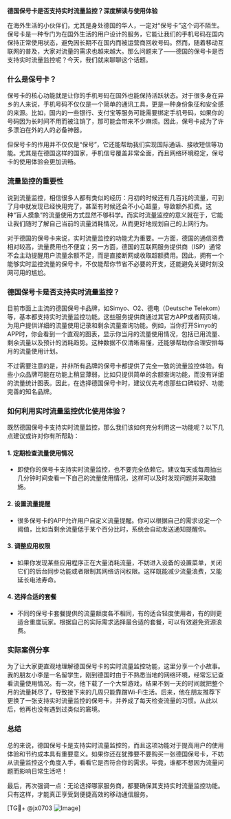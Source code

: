 **德国保号卡是否支持实时流量监控？深度解读与使用体验**

在海外生活的小伙伴们，尤其是身处德国的华人，一定对“保号卡”这个词不陌生。保号卡是一种专门为在国外生活的用户设计的服务，它能让我们的手机号码在国内保持正常使用状态，避免因长期不在国内而被运营商回收号码。然而，随着移动互联网的普及，大家对流量的需求也越来越大。那么问题来了——德国的保号卡是否支持实时流量监控呢？今天，我们就来聊聊这个话题。

### 什么是保号卡？

保号卡的核心功能就是让你的手机号码在国外也能保持活跃状态。对于很多身在异乡的人来说，手机号码不仅仅是一个简单的通讯工具，更是一种身份象征和安全感的来源。比如，国内的一些银行、支付宝等服务可能需要绑定手机号码，如果你的号码因为长时间不用而被注销了，那可能会带来不少麻烦。因此，保号卡成为了许多漂泊在外的人的必备神器。

但保号卡的作用并不仅仅是“保号”，它还能帮助我们实现国际通话、接收短信等功能。尤其是在德国这样的国家，手机信号覆盖非常全面，而且网络环境稳定，保号卡的使用体验会更加流畅。

### 流量监控的重要性

说到流量监控，相信很多人都有类似的经历：月初的时候还有几百兆的流量，可到了月中就发现已经快用完了，甚至有时候还会不小心超量，导致额外扣费。这种“盲人摸象”的流量使用方式显然不够科学。而实时流量监控的意义就在于，它能让我们随时了解自己当前的流量消耗情况，从而更好地规划自己的上网行为。

对于德国的保号卡来说，实时流量监控的功能尤为重要。一方面，德国的通信资费相对较高，流量费用也不便宜；另一方面，德国的互联网服务提供商（ISP）通常不会主动提醒用户流量余额不足，而是直接断网或收取超额费用。因此，拥有一个能够实时监控流量的保号卡，不仅能帮你节省不必要的开支，还能避免关键时刻没网可用的尴尬。

### 德国保号卡是否支持实时流量监控？

目前市面上主流的德国保号卡品牌，如Simyo、O2、德电（Deutsche Telekom）等，基本都支持实时流量监控功能。这些服务提供商通过其官方APP或者网页端，为用户提供详细的流量使用记录和剩余流量查询功能。例如，当你打开Simyo的APP时，你会看到一个直观的图表，显示你当月的流量使用情况，包括已用流量、剩余流量以及预计的消耗趋势。这种数据不仅清晰易懂，还能够帮助你合理安排每月的流量使用计划。

不过需要注意的是，并非所有品牌的保号卡都提供了完全一致的流量监控体验。有些小众品牌可能在功能上稍显薄弱，比如只提供简单的余额查询功能，而没有详细的流量统计图表。因此，在选择德国保号卡时，建议优先考虑那些口碑较好、功能完善的知名品牌。

### 如何利用实时流量监控优化使用体验？

既然德国保号卡支持实时流量监控，那么我们该如何充分利用这一功能呢？以下几点建议或许对你有所帮助：

#### 1. **定期检查流量使用情况**
   - 即使你的保号卡支持实时流量监控，也不要完全依赖它。建议每天或每周抽出几分钟时间查看一下自己的流量使用情况，这样可以及时发现问题并采取措施。
   
#### 2. **设置流量提醒**
   - 很多保号卡的APP允许用户自定义流量提醒。你可以根据自己的需求设定一个阈值，比如当剩余流量低于某个百分比时，系统会自动发送通知提醒你。
   
#### 3. **调整应用权限**
   - 如果你发现某些应用程序正在大量消耗流量，不妨进入设备的设置菜单，关闭它们的后台同步功能或者限制其网络访问权限。这样既能减少流量浪费，又能延长电池寿命。
   
#### 4. **选择合适的套餐**
   - 不同的保号卡套餐提供的流量额度各不相同，有的适合轻度使用者，有的则更适合重度玩家。根据自己的实际需求选择最合适的套餐，可以有效避免资源浪费。

### 实际案例分享

为了让大家更直观地理解德国保号卡的实时流量监控功能，这里分享一个小故事。我的朋友小李是一名留学生，刚到德国时由于不熟悉当地的网络环境，经常忘记查看流量使用情况。有一次，他下载了一个大型游戏，结果不到一天的时间就把整个月的流量耗尽了，导致接下来的几周只能靠蹭Wi-Fi生活。后来，他在朋友推荐下更换了一张支持实时流量监控的保号卡，并养成了每天检查流量的习惯。从此以后，他再也没有遇到过类似的窘境。

### 总结

总的来说，德国保号卡是支持实时流量监控的，而且这项功能对于提高用户的使用体验和节约成本具有重要意义。如果你还在犹豫要不要购买一张德国保号卡，不妨从流量监控这个角度入手，看看它是否符合你的需求。毕竟，谁都不想因为流量问题而影响日常生活吧！

最后，再次强调一点：无论选择哪家服务商，都要确保其支持实时流量监控功能。只有这样，才能真正享受到便捷高效的移动通信服务。

[TG💪+ @jx0703 ![Image](https://github.com/user-attachments/assets/dbca1d08-cadb-493c-b0ec-ad6f7a83f270)]